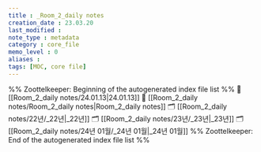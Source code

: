 ```yaml
---
title : _Room_2_daily notes
creation_date : 23.03.20
last_modified :
note_type : metadata
category : core_file
memo_level : 0
aliases : 
tags: [MOC, core file] 
---
```

%% Zoottelkeeper: Beginning of the autogenerated index file list  %%
📄 [[Room_2_daily notes/24.01.13|24.01.13]]
📄 [[Room_2_daily notes/Room_2_daily notes|Room_2_daily notes]]
🗂️ [[Room_2_daily notes/22년/_22년|_22년]]
🗂️ [[Room_2_daily notes/23년/_23년|_23년]]
🗂️ [[Room_2_daily notes/24년 01월/_24년 01월|_24년 01월]]
%% Zoottelkeeper: End of the autogenerated index file list  %%

